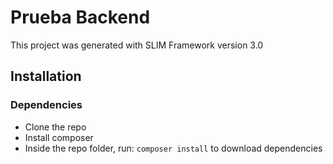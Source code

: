 # Prueba Backend

This project was generated with SLIM Framework version 3.0

## Installation

### Dependencies 

- Clone the repo
- Install composer 
- Inside the repo folder, run: `composer install` to download dependencies

